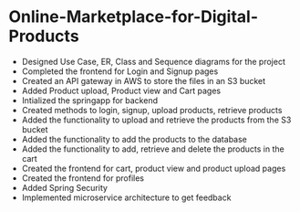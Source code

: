 # Online-Marketplace-for-Digital-Products

- Designed Use Case, ER, Class and Sequence diagrams for the project
- Completed the frontend for Login and Signup pages
- Created an API gateway in AWS to store the files in an S3 bucket
- Added Product upload, Product view and Cart pages
- Intialized the springapp for backend
- Created methods to login, signup, upload products, retrieve products
- Added the functionality to upload and retrieve the products from the S3 bucket
- Added the functionality to add the products to the database
- Added the functionality to add, retrieve and delete the products in the cart
- Created the frontend for cart, product view and product upload pages
- Created the frontend for profiles
- Added Spring Security
- Implemented microservice architecture to get feedback

